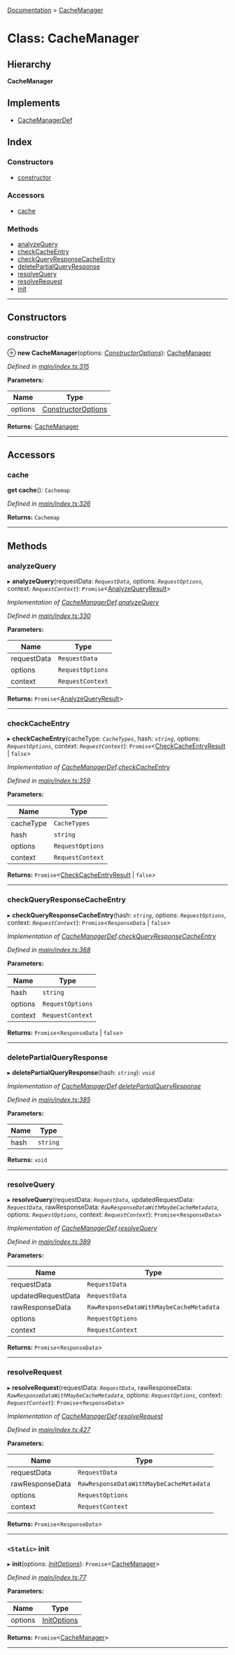 [Documentation](../README.md) > [CacheManager](../classes/cachemanager.md)

# Class: CacheManager

## Hierarchy

**CacheManager**

## Implements

* [CacheManagerDef](../interfaces/cachemanagerdef.md)

## Index

### Constructors

* [constructor](cachemanager.md#constructor)

### Accessors

* [cache](cachemanager.md#cache)

### Methods

* [analyzeQuery](cachemanager.md#analyzequery)
* [checkCacheEntry](cachemanager.md#checkcacheentry)
* [checkQueryResponseCacheEntry](cachemanager.md#checkqueryresponsecacheentry)
* [deletePartialQueryResponse](cachemanager.md#deletepartialqueryresponse)
* [resolveQuery](cachemanager.md#resolvequery)
* [resolveRequest](cachemanager.md#resolverequest)
* [init](cachemanager.md#init)

---

## Constructors

<a id="constructor"></a>

###  constructor

⊕ **new CacheManager**(options: *[ConstructorOptions](../interfaces/constructoroptions.md)*): [CacheManager](cachemanager.md)

*Defined in [main/index.ts:315](https://github.com/bad-batch/handl/blob/20503ed/packages/cache-manager/src/main/index.ts#L315)*

**Parameters:**

| Name | Type |
| ------ | ------ |
| options | [ConstructorOptions](../interfaces/constructoroptions.md) |

**Returns:** [CacheManager](cachemanager.md)

___

## Accessors

<a id="cache"></a>

###  cache

**get cache**(): `Cachemap`

*Defined in [main/index.ts:326](https://github.com/bad-batch/handl/blob/20503ed/packages/cache-manager/src/main/index.ts#L326)*

**Returns:** `Cachemap`

___

## Methods

<a id="analyzequery"></a>

###  analyzeQuery

▸ **analyzeQuery**(requestData: *`RequestData`*, options: *`RequestOptions`*, context: *`RequestContext`*): `Promise`<[AnalyzeQueryResult](../interfaces/analyzequeryresult.md)>

*Implementation of [CacheManagerDef](../interfaces/cachemanagerdef.md).[analyzeQuery](../interfaces/cachemanagerdef.md#analyzequery)*

*Defined in [main/index.ts:330](https://github.com/bad-batch/handl/blob/20503ed/packages/cache-manager/src/main/index.ts#L330)*

**Parameters:**

| Name | Type |
| ------ | ------ |
| requestData | `RequestData` |
| options | `RequestOptions` |
| context | `RequestContext` |

**Returns:** `Promise`<[AnalyzeQueryResult](../interfaces/analyzequeryresult.md)>

___
<a id="checkcacheentry"></a>

###  checkCacheEntry

▸ **checkCacheEntry**(cacheType: *`CacheTypes`*, hash: *`string`*, options: *`RequestOptions`*, context: *`RequestContext`*): `Promise`<[CheckCacheEntryResult](../interfaces/checkcacheentryresult.md) \| `false`>

*Implementation of [CacheManagerDef](../interfaces/cachemanagerdef.md).[checkCacheEntry](../interfaces/cachemanagerdef.md#checkcacheentry)*

*Defined in [main/index.ts:359](https://github.com/bad-batch/handl/blob/20503ed/packages/cache-manager/src/main/index.ts#L359)*

**Parameters:**

| Name | Type |
| ------ | ------ |
| cacheType | `CacheTypes` |
| hash | `string` |
| options | `RequestOptions` |
| context | `RequestContext` |

**Returns:** `Promise`<[CheckCacheEntryResult](../interfaces/checkcacheentryresult.md) \| `false`>

___
<a id="checkqueryresponsecacheentry"></a>

###  checkQueryResponseCacheEntry

▸ **checkQueryResponseCacheEntry**(hash: *`string`*, options: *`RequestOptions`*, context: *`RequestContext`*): `Promise`<`ResponseData` \| `false`>

*Implementation of [CacheManagerDef](../interfaces/cachemanagerdef.md).[checkQueryResponseCacheEntry](../interfaces/cachemanagerdef.md#checkqueryresponsecacheentry)*

*Defined in [main/index.ts:368](https://github.com/bad-batch/handl/blob/20503ed/packages/cache-manager/src/main/index.ts#L368)*

**Parameters:**

| Name | Type |
| ------ | ------ |
| hash | `string` |
| options | `RequestOptions` |
| context | `RequestContext` |

**Returns:** `Promise`<`ResponseData` \| `false`>

___
<a id="deletepartialqueryresponse"></a>

###  deletePartialQueryResponse

▸ **deletePartialQueryResponse**(hash: *`string`*): `void`

*Implementation of [CacheManagerDef](../interfaces/cachemanagerdef.md).[deletePartialQueryResponse](../interfaces/cachemanagerdef.md#deletepartialqueryresponse)*

*Defined in [main/index.ts:385](https://github.com/bad-batch/handl/blob/20503ed/packages/cache-manager/src/main/index.ts#L385)*

**Parameters:**

| Name | Type |
| ------ | ------ |
| hash | `string` |

**Returns:** `void`

___
<a id="resolvequery"></a>

###  resolveQuery

▸ **resolveQuery**(requestData: *`RequestData`*, updatedRequestData: *`RequestData`*, rawResponseData: *`RawResponseDataWithMaybeCacheMetadata`*, options: *`RequestOptions`*, context: *`RequestContext`*): `Promise`<`ResponseData`>

*Implementation of [CacheManagerDef](../interfaces/cachemanagerdef.md).[resolveQuery](../interfaces/cachemanagerdef.md#resolvequery)*

*Defined in [main/index.ts:389](https://github.com/bad-batch/handl/blob/20503ed/packages/cache-manager/src/main/index.ts#L389)*

**Parameters:**

| Name | Type |
| ------ | ------ |
| requestData | `RequestData` |
| updatedRequestData | `RequestData` |
| rawResponseData | `RawResponseDataWithMaybeCacheMetadata` |
| options | `RequestOptions` |
| context | `RequestContext` |

**Returns:** `Promise`<`ResponseData`>

___
<a id="resolverequest"></a>

###  resolveRequest

▸ **resolveRequest**(requestData: *`RequestData`*, rawResponseData: *`RawResponseDataWithMaybeCacheMetadata`*, options: *`RequestOptions`*, context: *`RequestContext`*): `Promise`<`ResponseData`>

*Implementation of [CacheManagerDef](../interfaces/cachemanagerdef.md).[resolveRequest](../interfaces/cachemanagerdef.md#resolverequest)*

*Defined in [main/index.ts:427](https://github.com/bad-batch/handl/blob/20503ed/packages/cache-manager/src/main/index.ts#L427)*

**Parameters:**

| Name | Type |
| ------ | ------ |
| requestData | `RequestData` |
| rawResponseData | `RawResponseDataWithMaybeCacheMetadata` |
| options | `RequestOptions` |
| context | `RequestContext` |

**Returns:** `Promise`<`ResponseData`>

___
<a id="init"></a>

### `<Static>` init

▸ **init**(options: *[InitOptions](../interfaces/initoptions.md)*): `Promise`<[CacheManager](cachemanager.md)>

*Defined in [main/index.ts:77](https://github.com/bad-batch/handl/blob/20503ed/packages/cache-manager/src/main/index.ts#L77)*

**Parameters:**

| Name | Type |
| ------ | ------ |
| options | [InitOptions](../interfaces/initoptions.md) |

**Returns:** `Promise`<[CacheManager](cachemanager.md)>

___

